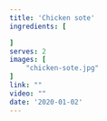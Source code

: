 ```yaml
---
title: 'Chicken sote'
ingredients: [

]
serves: 2
images: [
    "chicken-sote.jpg"
]
link: ""
video: ""
date: '2020-01-02'
---
```


